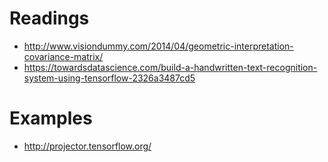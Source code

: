 # Readings

* http://www.visiondummy.com/2014/04/geometric-interpretation-covariance-matrix/
* https://towardsdatascience.com/build-a-handwritten-text-recognition-system-using-tensorflow-2326a3487cd5

# Examples

* http://projector.tensorflow.org/
